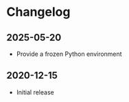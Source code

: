 # Changelog

## 2025-05-20

- Provide a frozen Python environment

## 2020-12-15

- Initial release
